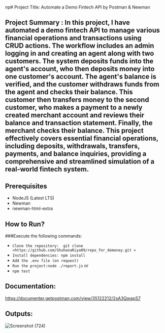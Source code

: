 np# Project Title: Automate a Demo Fintech API by Postman & Newman

## Project Summary : In this project, I have automated a demo fintech API to manage various financial operations and transactions using CRUD actions. The workflow includes an admin logging in and creating an agent along with two customers. The system deposits funds into the agent's account, who then deposits money into one customer's account. The agent's balance is verified, and the customer withdraws funds from the agent and checks their balance. This customer then transfers money to the second customer, who makes a payment to a newly created merchant account and reviews their balance and transaction statement. Finally, the merchant checks their balance. This project effectively covers essential financial operations, including deposits, withdrawals, transfers, payments, and balance inquiries, providing a comprehensive and streamlined simulation of a real-world fintech system.

## Prerequisites
- NodeJS (Latest LTS)
- Newman
- newman-html-extra

## How to Run?
###Execute the following commands:
- ```Clone the repository:  git clone <https://github.com/ShuhanaRiya09/repo_for_demoney.git >```
- ```Install dependencies: npm install```
- ```Add the .env file (on request)```
- ```Run the project:node ./report.js``` or 
- ```npm test```



## Documentation:
https://documenter.getpostman.com/view/35122212/2sA3QwapS7


## Outputs:
![Screenshot (724)](https://github.com/ShuhanaRiya09/repo_for_demoney/assets/108625095/a5fa52d6-5a6b-47f1-8d5c-8189cf51bd9c)




